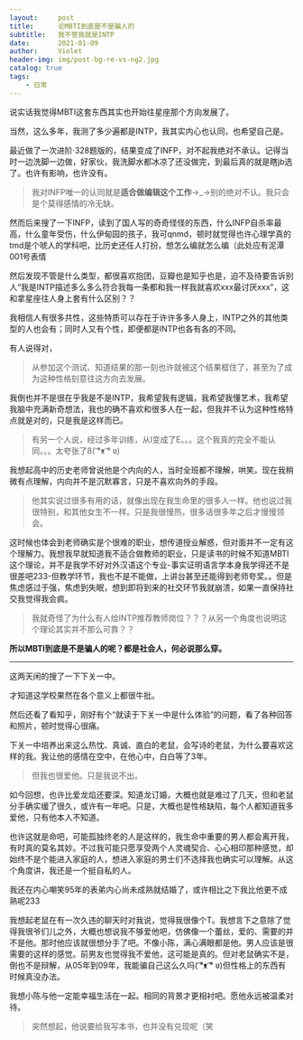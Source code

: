 ```yaml
---
layout:     post
title:      论MBTI到底是不是骗人的
subtitle:   我不管我就是INTP
date:       2021-01-09
author:     Violet
header-img: img/post-bg-re-vs-ng2.jpg
catalog: true
tags:
    - 日常
---
```


说实话我觉得MBTI这套东西其实也开始往星座那个方向发展了。

当然，这么多年，我测了多少遍都是INTP，我其实内心也认同，也希望自己是。

最近做了一次进阶·328题版的，结果变成了INFP，对不起我绝对不承认。记得当时一边洗脚一边做，好家伙，我洗脚水都冰凉了还没做完，到最后真的就是瞎jb选了。也许有影响，也许没有。

> 我对INFP唯一的认同就是**适合做编辑这个工作**→_→别的绝对不认。我只会是个莫得感情的冷无缺。

然而后来搜了一下INFP，读到了国人写的奇奇怪怪的东西，什么INFP自杀率最高，什么童年受伤，什么伊甸园的孩子，我可qnmd，顿时就觉得也许心理学真的tmd是个唬人的学科吧，比历史还任人打扮，想怎么编就怎么编（此处应有泥潭001号表情

然后发现不管是什么类型，都很喜欢抱团，豆瓣也是知乎也是，迫不及待要告诉别人“我是INTP描述多么多么符合我每一条都和我一样我就喜欢xxx最讨厌xxx”，这和拿星座往人身上套有什么区别？？

我相信人有很多共性，这些特质可以存在于许许多多人身上，INTP之外的其他类型的人也会有；同时人又有个性，即便都是INTP也各有各的不同。

有人说得对，

>从参加这个测试、知道结果的那一刻也许就被这个结果框住了，甚至为了成为这种性格刻意往这方向去发展。

我倒也并不是很在乎我是不是INTP，我希望我有逻辑，我希望我懂艺术，我希望我脑中充满新奇想法，我也的确不喜欢和很多人在一起，但我并不认为这种性格特点就是对的，只是我是这样而已。

> 有另一个人说，经过多年训练，从I变成了E。。。这个我真的完全不能认同。。。太夸张了8( ͡°ᴥ ͡° ʋ)

我想起高中的历史老师曾说他是个内向的人，当时全班都不理解，哄笑。现在我稍微有点理解，内向并不是沉默寡言，只是不喜欢向外的手段。

> 他其实说过很多有用的话，就像出现在我生命里的很多人一样。他也说过我很特别，和其他女生不一样。只是我很慢热，很多话很多年之后才慢慢领会。

这时候也体会到老师确实是个很难的职业，想传道授业解惑，但对面并不一定有这个理解力。我想我早就知道我不适合做教师的职业，只是读书的时候不知道MBTI这个理论，并不是我学不好对外汉语这个专业-事实证明语言学本身我学得还不是很差吧233-但教学环节，我也不是不能做，上讲台甚至还能得到老师夸奖。。但是焦虑感过于强，焦虑到失眠，想到即将到来的社交环节我就崩溃，如果一直保持社交我觉得我会疯。

> 我就奇怪了为什么有人给INTP推荐教师岗位？？？从另一个角度也说明这个理论其实并不那么可靠？？

**所以MBTI到底是不是骗人的呢？都是社会人，何必说那么穿。**

***
这两天闲的搜了一下下关一中。

才知道这学校果然在各个意义上都很牛批。

然后还看了看知乎，刚好有个“就读于下关一中是什么体验”的问题，看了各种回答和照片，顿时觉得心很痛。

下关一中培养出来这么热忱、真诚、直白的老鼠，会写诗的老鼠，为什么要喜欢这样的我。我让他的感情在空中，在他心中，白白等了3年。

> 但我也很爱他。只是我说不出。

如今回想，也许比爱龙焰还要深。知道龙订婚，大概也就是难过了几天，但和老鼠分手确实缓了很久，或许有一年吧。只是，大概也是性格缺陷，每个人都知道我多爱他，只有他本人不知道。

也许这就是命吧，可能孤独终老的人是这样的，我生命中重要的男人都会离开我，有时真的莫名其妙。不过我可能只愿享受两个人灵魂契合、心心相印那种感觉，却始终不是个能进入家庭的人，想进入家庭的男士们不选择我也确实可以理解。从这个角度讲，我还是一个挺自私的人。

我还在内心嘲笑95年的表弟内心尚未成熟就结婚了，或许相比之下我比他更不成熟呢233

我想起老鼠在有一次久违的聊天时对我说，觉得我很像个T。我想言下之意除了觉得我很爷们儿之外，大概也想说我不够爱他吧，仿佛像一个蕾丝，爱的、需要的并不是他。那时他应该就很想分手了吧。不像小陈，满心满眼都是他。男人应该是很需要的这样的感觉。前男友也觉得我不爱他，这可能是真的。但对老鼠确实不是，倒也不是辩解，从05年到09年，我能骗自己这么久吗( ͡°ᴥ ͡° ʋ)但性格上的东西有时候真没办法。

我想小陈与他一定能幸福生活在一起。相同的背景才更相衬吧。愿他永远被温柔对待。

> 突然想起，他说要给我写本书，也并没有兑现呢（笑
